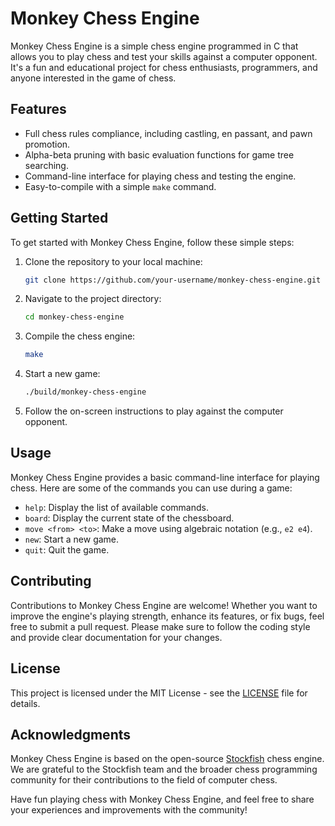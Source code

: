 # Monkey Chess Engine

Monkey Chess Engine is a simple chess engine programmed in C that allows you to play chess and test your skills against a computer opponent. It's a fun and educational project for chess enthusiasts, programmers, and anyone interested in the game of chess.

## Features

- Full chess rules compliance, including castling, en passant, and pawn promotion.
- Alpha-beta pruning with basic evaluation functions for game tree searching.
- Command-line interface for playing chess and testing the engine.
- Easy-to-compile with a simple `make` command.

## Getting Started

To get started with Monkey Chess Engine, follow these simple steps:

1. Clone the repository to your local machine:

   ```bash
   git clone https://github.com/your-username/monkey-chess-engine.git
   ```

2. Navigate to the project directory:

   ```bash
   cd monkey-chess-engine
   ```

3. Compile the chess engine:

   ```bash
   make
   ```

4. Start a new game:

   ```bash
   ./build/monkey-chess-engine
   ```

5. Follow the on-screen instructions to play against the computer opponent.

## Usage

Monkey Chess Engine provides a basic command-line interface for playing chess. Here are some of the commands you can use during a game:

- `help`: Display the list of available commands.
- `board`: Display the current state of the chessboard.
- `move <from> <to>`: Make a move using algebraic notation (e.g., `e2 e4`).
- `new`: Start a new game.
- `quit`: Quit the game.

## Contributing

Contributions to Monkey Chess Engine are welcome! Whether you want to improve the engine's playing strength, enhance its features, or fix bugs, feel free to submit a pull request. Please make sure to follow the coding style and provide clear documentation for your changes.

## License

This project is licensed under the MIT License - see the [LICENSE](LICENSE) file for details.

## Acknowledgments

Monkey Chess Engine is based on the open-source [Stockfish](https://stockfishchess.org/) chess engine. We are grateful to the Stockfish team and the broader chess programming community for their contributions to the field of computer chess.

Have fun playing chess with Monkey Chess Engine, and feel free to share your experiences and improvements with the community!
